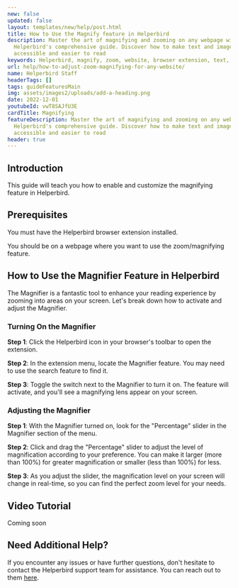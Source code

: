 ```yaml
---
new: false
updated: false
layout: templates/new/help/post.html
title: How to Use the Magnify feature in Helperbird
description: Master the art of magnifying and zooming on any webpage with
  Helperbird's comprehensive guide. Discover how to make text and images more
  accessible and easier to read
keywords: Helperbird, magnify, zoom, website, browser extension, text, images, feature
url: help/how-to-adjust-zoom-magnifying-for-any-website/
name: Helperbird Staff
headerTags: []
tags: guideFeaturesMain
img: assets/images2/uploads/add-a-heading.png
date: 2022-12-01
youtubeId: vwT8SAJfU3E
cardTitle: Magnifying
featureDescription: Master the art of magnifying and zooming on any webpage with
  Helperbird's comprehensive guide. Discover how to make text and images more
  accessible and easier to read
header: true
---
```

## Introduction

This guide will teach you how to enable and customize the magnifying feature in Helperbird. 

## Prerequisites

You must have the Helperbird browser extension installed.

You should be on a webpage where you want to use the zoom/magnifying feature.

## How to Use the Magnifier Feature in Helperbird

The Magnifier is a fantastic tool to enhance your reading experience by zooming into areas on your screen. Let's break down how to activate and adjust the Magnifier.

### Turning On the Magnifier

**Step 1**: Click the Helperbird icon in your browser's toolbar to open the extension.

**Step 2**: In the extension menu, locate the Magnifier feature. You may need to use the search feature to find it.

**Step 3**: Toggle the switch next to the Magnifier to turn it on. The feature will activate, and you'll see a magnifying lens appear on your screen.

### Adjusting the Magnifier

**Step 1**: With the Magnifier turned on, look for the "Percentage" slider in the Magnifier section of the menu.

**Step 2**: Click and drag the "Percentage" slider to adjust the level of magnification according to your preference. You can make it larger (more than 100%) for greater magnification or smaller (less than 100%) for less.

**Step 3**: As you adjust the slider, the magnification level on your screen will change in real-time, so you can find the perfect zoom level for your needs.





## Video Tutorial

Coming soon

## Need Additional Help?

If you encounter any issues or have further questions, don't hesitate to contact the Helperbird support team for assistance. You can reach out to them [here](/support).
